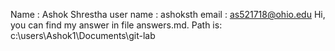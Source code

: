 Name : Ashok Shrestha
user name : ashoksth
email : as521718@ohio.edu
Hi, you can find my answer in file answers.md. Path is: c:\users\Ashok1\Documents\git-lab